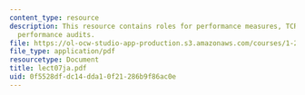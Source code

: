 ```yaml
---
content_type: resource
description: This resource contains roles for performance measures, TCRP report 88,
  performance audits.
file: https://ol-ocw-studio-app-production.s3.amazonaws.com/courses/1-259j-transit-management-fall-2006/0f5528dfdc14dda10f21286b9f86ac0e_lect07ja.pdf
file_type: application/pdf
resourcetype: Document
title: lect07ja.pdf
uid: 0f5528df-dc14-dda1-0f21-286b9f86ac0e
---
```

